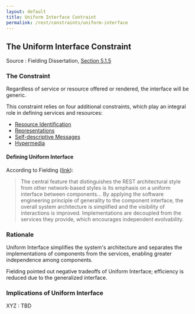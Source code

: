 ```yaml
---
layout: default
title: Uniform Interface Contraint
permalink: /rest/constraints/uniform-interface
---
```


## The Uniform Interface Constraint

Source
: Fielding Dissertation, [Section 5.1.5](https://www.ics.uci.edu/~fielding/pubs/dissertation/rest_arch_style.htm#sec_5_1_5)

### The Constraint

Regardless of service or resource offered or rendered, 
the interface will be generic.

This constraint relies on four additional constraints, 
which play an integral role in defining services and
resources:
- [Resource Identification]()
- [Representations]()
- [Self-descriptive Messages]()
- [Hypermedia]()

#### Defining Uniform Interface

According to Fielding ([link](https://www.ics.uci.edu/~fielding/pubs/dissertation/net_arch_styles.htm#sec_3_4_3)):
> The central feature that distinguishes the REST 
> architectural style from other network-based styles 
> is its emphasis on a uniform interface between components... 
> By applying the software engineering 
> principle of generality to the component interface, 
> the overall system architecture is simplified and 
> the visibility of interactions is improved. 
> Implementations are decoupled from the services they 
> provide, which encourages independent evolvability.

### Rationale

Uniform Interface simplifies the system's architecture
and separates the implementations of components from the
services, enabling greater independence among components.

Fielding pointed out negative tradeoffs of Uniform Interface;
efficiency is reduced due to the generalized interface.

### Implications of Uniform Interface

XYZ
: TBD

